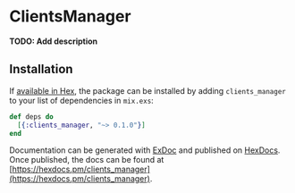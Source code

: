 # ClientsManager

**TODO: Add description**

## Installation

If [available in Hex](https://hex.pm/docs/publish), the package can be installed
by adding `clients_manager` to your list of dependencies in `mix.exs`:

```elixir
def deps do
  [{:clients_manager, "~> 0.1.0"}]
end
```

Documentation can be generated with [ExDoc](https://github.com/elixir-lang/ex_doc)
and published on [HexDocs](https://hexdocs.pm). Once published, the docs can
be found at [https://hexdocs.pm/clients_manager](https://hexdocs.pm/clients_manager).

